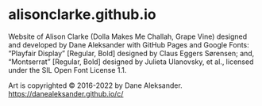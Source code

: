 # alisonclarke.github.io
Website of Alison Clarke (Dolla Makes Me Challah, Grape Vine) designed and developed by Dane Aleksander with GitHub Pages and Google Fonts: “Playfair Display” [Regular, Bold] designed by Claus Eggers Sørensen; and, “Montserrat” [Regular, Bold] designed by Julieta Ulanovsky, et al., licensed under the SIL Open Font License 1.1.

Art is copyrighted © 2016-2022 by Dane Aleksander. https://danealeksander.github.io/c/
